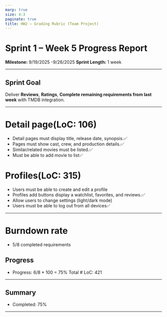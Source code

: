 ```yaml
---
marp: true
size: 4:3
paginate: true
title: HW2 – Grading Rubric (Team Project)
---
```



# Sprint 1 – Week 5 Progress Report
**Milestone:** 9/19/2025 -9/26/2025
**Sprint Length:** 1 week 

---

## Sprint Goal  
Deliver **Reviews**, **Ratings**, **Complete remaining requirements from last week** with TMDB integration.

---


# Detail page(LoC: 106)
- Detail pages must display title, release date, synopsis.✅
- Pages must show cast, crew, and production details.✅
- Similar/related movies must be listed.✅
- Must be able to add movie to list✅

# Profiles(LoC: 315)
- Users must be able to create and edit a profile
- Profiles add buttons display a watchlist, favorites, and reviews.✅
- Allow users to change settings (light/dark mode)
- Users must be able to log out from all devices✅



---


# Burndown rate

- 5/8 completed requirements

## Progress 
- Progress: 6/8 * 100 = 75%
Total # LoC: 421

---
## Summary
- Completed: 75%


---



